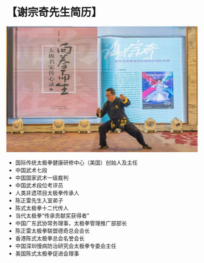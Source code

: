 # 【谢宗奇先生简历】

![谢宗奇先生](master_xie.jpg)

- 国际传统太极拳健康研修中心（美国）创始人及主任 
- 中国武术七段 
- 中国国家武术一级裁判 
- 中国武术段位考评员 
- 人类非遗项目太极拳传承人 
- 陈正雷先生入室弟子 
- 陈式太极拳十二代传人
- 当代太极拳“传承贡献奖获得者” 
- 中国广东武协常务理事，太极拳管理推广部部长 
- 陈正雷太极拳联盟德奇总会会长 
- 香港陈式太极拳总会名誉会长 
- 中国深圳慢病防治研究会太极拳专委会主任 
- 美国陈式太极拳促进会理事 
